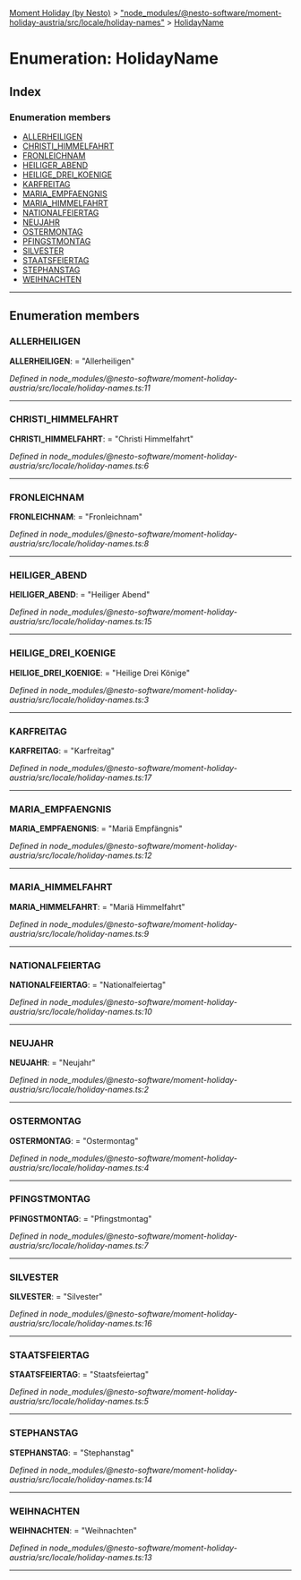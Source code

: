 [Moment Holiday (by Nesto)](../README.md) > ["node_modules/@nesto-software/moment-holiday-austria/src/locale/holiday-names"](../modules/_node_modules__nesto_software_moment_holiday_austria_src_locale_holiday_names_.md) > [HolidayName](../enums/_node_modules__nesto_software_moment_holiday_austria_src_locale_holiday_names_.holidayname.md)

# Enumeration: HolidayName

## Index

### Enumeration members

* [ALLERHEILIGEN](_node_modules__nesto_software_moment_holiday_austria_src_locale_holiday_names_.holidayname.md#allerheiligen)
* [CHRISTI_HIMMELFAHRT](_node_modules__nesto_software_moment_holiday_austria_src_locale_holiday_names_.holidayname.md#christi_himmelfahrt)
* [FRONLEICHNAM](_node_modules__nesto_software_moment_holiday_austria_src_locale_holiday_names_.holidayname.md#fronleichnam)
* [HEILIGER_ABEND](_node_modules__nesto_software_moment_holiday_austria_src_locale_holiday_names_.holidayname.md#heiliger_abend)
* [HEILIGE_DREI_KOENIGE](_node_modules__nesto_software_moment_holiday_austria_src_locale_holiday_names_.holidayname.md#heilige_drei_koenige)
* [KARFREITAG](_node_modules__nesto_software_moment_holiday_austria_src_locale_holiday_names_.holidayname.md#karfreitag)
* [MARIA_EMPFAENGNIS](_node_modules__nesto_software_moment_holiday_austria_src_locale_holiday_names_.holidayname.md#maria_empfaengnis)
* [MARIA_HIMMELFAHRT](_node_modules__nesto_software_moment_holiday_austria_src_locale_holiday_names_.holidayname.md#maria_himmelfahrt)
* [NATIONALFEIERTAG](_node_modules__nesto_software_moment_holiday_austria_src_locale_holiday_names_.holidayname.md#nationalfeiertag)
* [NEUJAHR](_node_modules__nesto_software_moment_holiday_austria_src_locale_holiday_names_.holidayname.md#neujahr)
* [OSTERMONTAG](_node_modules__nesto_software_moment_holiday_austria_src_locale_holiday_names_.holidayname.md#ostermontag)
* [PFINGSTMONTAG](_node_modules__nesto_software_moment_holiday_austria_src_locale_holiday_names_.holidayname.md#pfingstmontag)
* [SILVESTER](_node_modules__nesto_software_moment_holiday_austria_src_locale_holiday_names_.holidayname.md#silvester)
* [STAATSFEIERTAG](_node_modules__nesto_software_moment_holiday_austria_src_locale_holiday_names_.holidayname.md#staatsfeiertag)
* [STEPHANSTAG](_node_modules__nesto_software_moment_holiday_austria_src_locale_holiday_names_.holidayname.md#stephanstag)
* [WEIHNACHTEN](_node_modules__nesto_software_moment_holiday_austria_src_locale_holiday_names_.holidayname.md#weihnachten)

---

## Enumeration members

<a id="allerheiligen"></a>

###  ALLERHEILIGEN

**ALLERHEILIGEN**:  = "Allerheiligen"

*Defined in node_modules/@nesto-software/moment-holiday-austria/src/locale/holiday-names.ts:11*

___
<a id="christi_himmelfahrt"></a>

###  CHRISTI_HIMMELFAHRT

**CHRISTI_HIMMELFAHRT**:  = "Christi Himmelfahrt"

*Defined in node_modules/@nesto-software/moment-holiday-austria/src/locale/holiday-names.ts:6*

___
<a id="fronleichnam"></a>

###  FRONLEICHNAM

**FRONLEICHNAM**:  = "Fronleichnam"

*Defined in node_modules/@nesto-software/moment-holiday-austria/src/locale/holiday-names.ts:8*

___
<a id="heiliger_abend"></a>

###  HEILIGER_ABEND

**HEILIGER_ABEND**:  = "Heiliger Abend"

*Defined in node_modules/@nesto-software/moment-holiday-austria/src/locale/holiday-names.ts:15*

___
<a id="heilige_drei_koenige"></a>

###  HEILIGE_DREI_KOENIGE

**HEILIGE_DREI_KOENIGE**:  = "Heilige Drei Könige"

*Defined in node_modules/@nesto-software/moment-holiday-austria/src/locale/holiday-names.ts:3*

___
<a id="karfreitag"></a>

###  KARFREITAG

**KARFREITAG**:  = "Karfreitag"

*Defined in node_modules/@nesto-software/moment-holiday-austria/src/locale/holiday-names.ts:17*

___
<a id="maria_empfaengnis"></a>

###  MARIA_EMPFAENGNIS

**MARIA_EMPFAENGNIS**:  = "Mariä Empfängnis"

*Defined in node_modules/@nesto-software/moment-holiday-austria/src/locale/holiday-names.ts:12*

___
<a id="maria_himmelfahrt"></a>

###  MARIA_HIMMELFAHRT

**MARIA_HIMMELFAHRT**:  = "Mariä Himmelfahrt"

*Defined in node_modules/@nesto-software/moment-holiday-austria/src/locale/holiday-names.ts:9*

___
<a id="nationalfeiertag"></a>

###  NATIONALFEIERTAG

**NATIONALFEIERTAG**:  = "Nationalfeiertag"

*Defined in node_modules/@nesto-software/moment-holiday-austria/src/locale/holiday-names.ts:10*

___
<a id="neujahr"></a>

###  NEUJAHR

**NEUJAHR**:  = "Neujahr"

*Defined in node_modules/@nesto-software/moment-holiday-austria/src/locale/holiday-names.ts:2*

___
<a id="ostermontag"></a>

###  OSTERMONTAG

**OSTERMONTAG**:  = "Ostermontag"

*Defined in node_modules/@nesto-software/moment-holiday-austria/src/locale/holiday-names.ts:4*

___
<a id="pfingstmontag"></a>

###  PFINGSTMONTAG

**PFINGSTMONTAG**:  = "Pfingstmontag"

*Defined in node_modules/@nesto-software/moment-holiday-austria/src/locale/holiday-names.ts:7*

___
<a id="silvester"></a>

###  SILVESTER

**SILVESTER**:  = "Silvester"

*Defined in node_modules/@nesto-software/moment-holiday-austria/src/locale/holiday-names.ts:16*

___
<a id="staatsfeiertag"></a>

###  STAATSFEIERTAG

**STAATSFEIERTAG**:  = "Staatsfeiertag"

*Defined in node_modules/@nesto-software/moment-holiday-austria/src/locale/holiday-names.ts:5*

___
<a id="stephanstag"></a>

###  STEPHANSTAG

**STEPHANSTAG**:  = "Stephanstag"

*Defined in node_modules/@nesto-software/moment-holiday-austria/src/locale/holiday-names.ts:14*

___
<a id="weihnachten"></a>

###  WEIHNACHTEN

**WEIHNACHTEN**:  = "Weihnachten"

*Defined in node_modules/@nesto-software/moment-holiday-austria/src/locale/holiday-names.ts:13*

___

